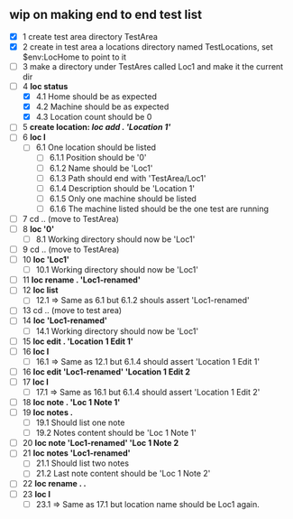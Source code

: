 ## wip on making end to end test list

- [x] 1 create test area directory TestArea 
- [x] 2 create in test area a locations directory named TestLocations, set $env:LocHome to point to it 
- [ ] 3 make a directory under TestAres called Loc1 and make it the current dir
- [ ] 4 **loc status**
  - [x] 4.1 Home should be as expected 
  - [x] 4.2 Machine should be as expected 
  - [x] 4.3 Location count should be 0 
- [ ] 5 **create location: *loc add . 'Location 1'***
- [ ] 6 **loc l**
  - [ ] 6.1 One location should be listed
    - [ ] 6.1.1 Position should be '0'
    - [ ] 6.1.2 Name should be 'Loc1'
    - [ ] 6.1.3 Path should end with 'TestArea/Loc1'
    - [ ] 6.1.4 Description should be 'Location 1'
    - [ ] 6.1.5 Only one machine should be listed 
    - [ ] 6.1.6 The machine listed should be the one test are running
- [ ] 7 cd .. (move to TestArea)
- [ ] 8 **loc '0'**
  - [ ] 8.1 Working directory should now be 'Loc1'
- [ ] 9 cd .. (move to TestArea)
- [ ] 10 **loc 'Loc1'**
  - [ ] 10.1 Working directory should now be 'Loc1'
- [ ] 11 **loc rename . 'Loc1-renamed'**
- [ ] 12 **loc list**
  - [ ] 12.1 => Same as 6.1 but 6.1.2 shouls assert 'Loc1-renamed'
- [ ] 13 cd .. (move to test area)
- [ ] 14 **loc 'Loc1-renamed'**
  - [ ] 14.1 Working directory should now be 'Loc1'
- [ ] 15 **loc edit . 'Location 1 Edit 1'**
- [ ] 16 **loc l**
  - [ ] 16.1 => Same as 12.1 but 6.1.4 should assert 'Location 1 Edit 1'
- [ ] 16 **loc edit 'Loc1-renamed' 'Location 1 Edit 2**
- [ ] 17 **loc l**
  - [ ] 17.1 => Same as 16.1 but 6.1.4 should assert 'Location 1 Edit 2'
- [ ] 18 **loc note . 'Loc 1 Note 1'**
- [ ] 19 **loc notes .**
  - [ ] 19.1 Should list one note
  - [ ] 19.2 Notes content should be 'Loc 1 Note 1'
- [ ] 20 **loc note 'Loc1-renamed' 'Loc 1 Note 2**
- [ ] 21 **loc notes 'Loc1-renamed'**
  - [ ] 21.1 Should list two notes
  - [ ] 21.2 Last note content should be 'Loc 1 Note 2'
- [ ] 22 **loc rename . .**
- [ ] 23 **loc l**
  - [ ] 23.1 => Same as 17.1 but location name should be Loc1 again.